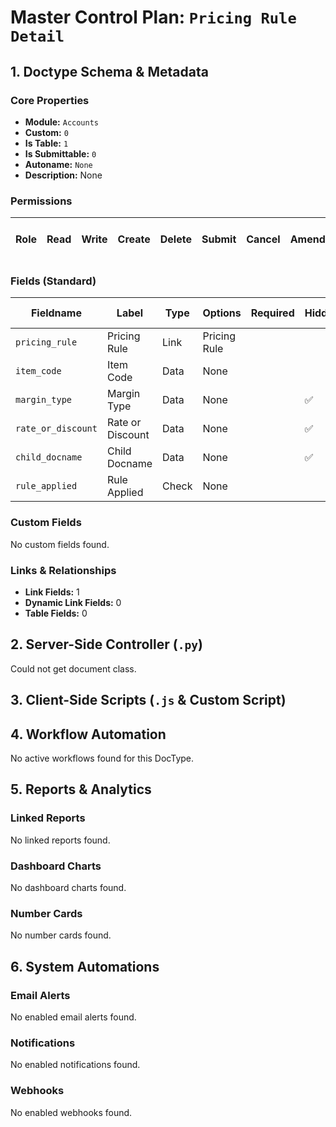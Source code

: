 # Master Control Plan: `Pricing Rule Detail`

## 1. Doctype Schema & Metadata

### Core Properties
- **Module:** `Accounts`
- **Custom:** `0`
- **Is Table:** `1`
- **Is Submittable:** `0`
- **Autoname:** `None`
- **Description:** None

### Permissions
| Role | Read | Write | Create | Delete | Submit | Cancel | Amend | Report | Import | Export | Print | Email | Share | Set User Perms |
|---|---|---|---|---|---|---|---|---|---|---|---|---|---|---|


### Fields (Standard)
| Fieldname | Label | Type | Options | Required | Hidden | Read Only | Default | Description |
|---|---|---|---|---|---|---|---|---|
| `pricing_rule` | Pricing Rule | Link | Pricing Rule |  |  | ✅ | None | None |
| `item_code` | Item Code | Data | None |  |  | ✅ | None | None |
| `margin_type` | Margin Type | Data | None |  | ✅ | ✅ | None | None |
| `rate_or_discount` | Rate or Discount | Data | None |  | ✅ | ✅ | None | None |
| `child_docname` | Child Docname | Data | None |  | ✅ | ✅ | None | None |
| `rule_applied` | Rule Applied | Check | None |  |  | ✅ | 1 | None |


### Custom Fields
No custom fields found.


### Links & Relationships
- **Link Fields:** 1
- **Dynamic Link Fields:** 0
- **Table Fields:** 0

## 2. Server-Side Controller (`.py`)
Could not get document class.


## 3. Client-Side Scripts (`.js` & Custom Script)




## 4. Workflow Automation
No active workflows found for this DocType.


## 5. Reports & Analytics
### Linked Reports
No linked reports found.


### Dashboard Charts
No dashboard charts found.


### Number Cards
No number cards found.


## 6. System Automations
### Email Alerts
No enabled email alerts found.


### Notifications
No enabled notifications found.


### Webhooks
No enabled webhooks found.
